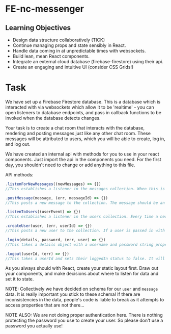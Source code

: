 # FE-nc-messenger

## Learning Objectives

* Design data structure collaboratively (TICK)
* Continue managing props and state sensibly in React.
* Handle data coming in at unpredictable times with websockets.
* Build lean, mean React components.
* Integrate an external cloud database (firebase-firestore) using their api.
* Create an engaging and intuitive UI (consider CSS Grids!)

# Task
We have set up a Firebase Firestore database. This is a database which is interacted with via websockets which allow it to be 'realtime' - you can open listeners to database endpoints, and pass in callback functions to be invoked when the database detects changes.

Your task is to create a chat room that interacts with the database, rendering and posting messages just like any other chat room. These messages will be attributed to users, which you will be able to create, log in, and log out.

We have created an internal api with methods for you to use in your react components. Just import the api in the components you need. For the first day, you shouldn't need to change or add anything to this file.

API methods:
```js
.listenForNewMessages((newMessages) => {})
//This establishes a listener in the messages collection. When this is first invoked, your callback function will be called with an array of all current messages in the collection. Every subsequent time new messages are detected, the callback function will again be called with these messages (always in an array, even if there is only one).

.postMessage(message, (err, messageId) => {})
//This posts a new message to the collection. The message should be an object with the agreed properties. If a message is passed in with incorrect properties, you callback will be invoked with an error message detailing these. When the message is successfully added, the callback function will be invoked with an id representing the new message's place in the collection.

.listenToUsers((userEvent) => {})
//This establishes a listener in the users collection. Every time a new user is detected (including the first time this function is called), the callback function will be invoked with a 'new users' message and an array of the users (even if it is just one). Every time a user's loggedIn status changes, the callback function will be invoked with a 'user status change' message and the user whose status has changed.

.createUser(user, (err, userId) => {})
//This posts a new user to the collection. If a user is passed in with incorrect properties, you callback will be invoked with an error message detailing these. The userName property cannot already exist on the database and in this case it will invoke the callback with an error; if a user is successfully added, the callback will be invoked with details of the new user, including their id, and their loggedIn property set to true (so there is no need to call the login function).

.login(details, password, (err, user) => {})
//This takes a details object with a username and password string properties and finds a user that matches these details. The error first callback will be invoked with the error if it is an invalid combination, or will return the user, with loggedIn set to true, if the login succeeds.

.logout(userId, (err) => {})
//This takes a userId and sets their loggedIn status to false. It will only invoke the callback if passed an invalid id.
```

As you always should with React, create your static layout first. Draw out your components, and make decisions about where to listen for data and set it to state.

NOTE: Collectively we have decided on schema for our `user` and `message` data. It is really important you stick to these schema! If there are inconsistencies in the data, people's code is liable to break as it attempts to access properties that are not there...

NOTE ALSO: We are not doing proper authentication here. There is nothing protecting the password you use to create your user. So please don't use a password you actually use!